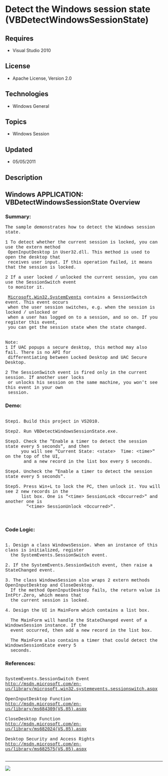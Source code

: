 # Detect the Windows session state (VBDetectWindowsSessionState)
## Requires
- Visual Studio 2010
## License
- Apache License, Version 2.0
## Technologies
- Windows General
## Topics
- Windows Session
## Updated
- 05/05/2011
## Description

<p style="font-family:Courier New"></p>
<h2>Windows APPLICATION: VBDetectWindowsSessionState Overview </h2>
<p style="font-family:Courier New"></p>
<h3>Summary:</h3>
<p style="font-family:Courier New">The sample demonstrates how to detect the Windows session state.<br>
<br>
1 To detect whether the current session is locked, you can use the extern method <br>
&nbsp;OpenInputDesktop in User32.dll. This method is used to open the desktop that
<br>
&nbsp;receives user input. If this operation failed, it means that the session is locked.<br>
<br>
2 If a user locked / unlocked the current session, you can use the SessionSwitch event<br>
&nbsp;to monitor it. <br>
<br>
&nbsp;<a class="libraryLink" href="http://msdn.microsoft.com/en-US/library/Microsoft.Win32.SystemEvents.aspx" target="_blank" title="Auto generated link to Microsoft.Win32.SystemEvents">Microsoft.Win32.SystemEvents</a> contains a SessionSwitch event. This event occurs<br>
&nbsp;when the user session switches, e.g. when the session is locked / unlocked or
<br>
&nbsp;when a user has logged on to a session, and so on. If you register this event,
<br>
&nbsp;you can get the session state when the state changed.<br>
<br>
<br>
Note:<br>
1 If UAC popups a secure desktop, this method may also fail. There is no API for<br>
&nbsp;differentiating between Locked Desktop and UAC Secure Desktop.<br>
<br>
2 The SessionSwitch event is fired only in the current session. If another user locks
<br>
&nbsp;or unlocks his session on the same machine, you won't see this event in your own
<br>
&nbsp;session.<br>
</p>
<h3>Demo:</h3>
<p style="font-family:Courier New"><br>
Step1. Build this project in VS2010. <br>
<br>
Step2. Run VBDetectWindowsSessionState.exe.<br>
<br>
Step3. Check the &quot;Enable a timer to detect the session state every 5 seconds&quot;, and then<br>
&nbsp; &nbsp; &nbsp; you will see &quot;Current State: &lt;state&gt; &nbsp;Time: &lt;time&gt;&quot; on the top of the UI,
<br>
&nbsp;&nbsp;&nbsp;&nbsp; &nbsp; and a new record in the list box every 5 seconds.
<br>
<br>
Step4. Uncheck the &quot;Enable a timer to detect the session state every 5 seconds&quot;.
<br>
<br>
Step5. Press Win&#43;L to lock the PC, then unlock it. You will see 2 new records in the<br>
&nbsp; &nbsp; &nbsp; list box. One is &quot;&lt;time&gt; SessionLock &lt;Occurred&gt;&quot; and another one is<br>
&nbsp;&nbsp;&nbsp;&nbsp; &nbsp; &nbsp;&quot;&lt;time&gt; SessionUnlock &lt;Occurred&gt;&quot;.<br>
<br>
<br>
</p>
<h3>Code Logic:</h3>
<p style="font-family:Courier New"><br>
1. Design a class WindowsSession. When an instance of this class is initialized, register<br>
&nbsp; the SystemEvents.SessionSwitch event.<br>
&nbsp; &nbsp;<br>
2. If the SystemEvents.SessionSwitch event, then raise a StateChanged event.<br>
&nbsp; <br>
3. The class WindowsSession also wraps 2 extern methods OpenInputDesktop and CloseDesktop.<br>
&nbsp; If the method OpenInputDesktop fails, the return value is IntPtr.Zero, which means that<br>
&nbsp; the current session is locked.<br>
&nbsp; &nbsp; &nbsp; <br>
4. Design the UI in MainForm which contains a list box. <br>
<br>
&nbsp; The MainForm will handle the StateChanged event of a WindowsSession instance. If the<br>
&nbsp; event occurred, then add a new record in the list box. &nbsp;<br>
<br>
&nbsp; The MainForm also contains a timer that could detect the WindowsSessionState every 5<br>
&nbsp; seconds.<br>
</p>
<h3>References:</h3>
<p style="font-family:Courier New"><br>
SystemEvents.SessionSwitch Event<br>
<a target="_blank" href="http://msdn.microsoft.com/en-us/library/microsoft.win32.systemevents.sessionswitch.aspx">http://msdn.microsoft.com/en-us/library/microsoft.win32.systemevents.sessionswitch.aspx</a><br>
<br>
OpenInputDesktop Function<br>
<a target="_blank" href="http://msdn.microsoft.com/en-us/library/ms684309(VS.85).aspx">http://msdn.microsoft.com/en-us/library/ms684309(VS.85).aspx</a><br>
<br>
CloseDesktop Function<br>
<a target="_blank" href="http://msdn.microsoft.com/en-us/library/ms682024(VS.85).aspx">http://msdn.microsoft.com/en-us/library/ms682024(VS.85).aspx</a><br>
<br>
Desktop Security and Access Rights<br>
<a target="_blank" href="http://msdn.microsoft.com/en-us/library/ms682575(VS.85).aspx">http://msdn.microsoft.com/en-us/library/ms682575(VS.85).aspx</a><br>
<br>
</p>
<hr>
<div><a href="http://go.microsoft.com/?linkid=9759640" style="margin-top:3px"><img src="-onecodelogo">
</a></div>
